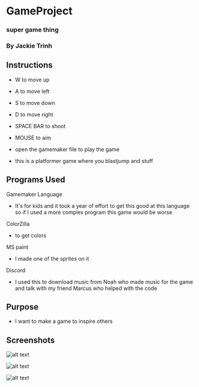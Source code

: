 # GameProject
### super game thing 
### By Jackie Trinh

## Instructions

* W to move up
* A to move left
* S to move down
* D to move right 
* SPACE BAR to shoot 
* MOUSE to aim 

* open the gamemaker file to play the game 

* this is a platformer game where you blastjump and stuff 


## Programs Used

Gamemaker Language 
* It's for kids and it took a year of effort to get this good at this language so if I used a more complex program this game would be worse 

ColorZilla
* to get colors 

MS paint 
* I made one of the sprites on it 

Discord 
* I used this to download music from Noah who made music for the game and talk with my friend Marcus who helped with the code 

## Purpose

* I want to make a game to inspire others

## Screenshots

![alt text](https://github.com/JackieTrinh/GameProject/blob/master/unknown1_opt.png)

![alt text](https://github.com/JackieTrinh/GameProject/blob/master/unknown2_opt.png)

![alt text](https://github.com/JackieTrinh/GameProject/blob/master/unknown3_opt.png)

##

